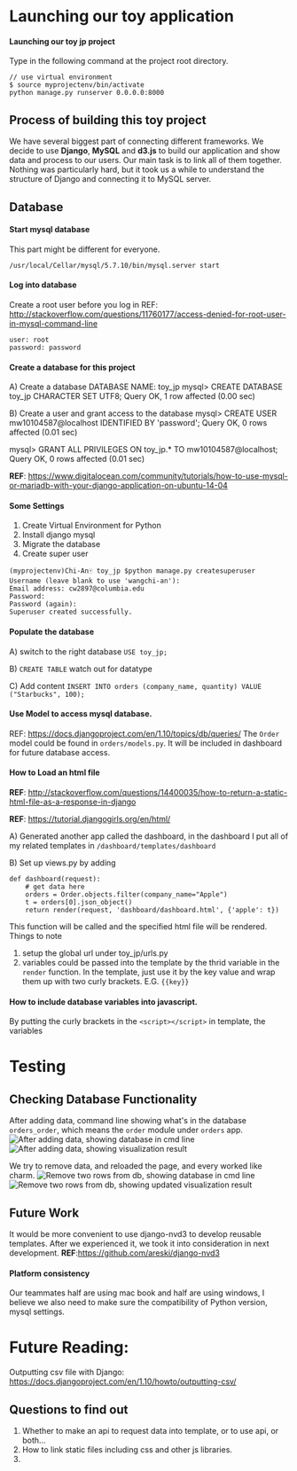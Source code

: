 # Launching our toy application

#### Launching our toy jp project

Type in the following command at the project root directory.

```
// use virtual environment 
$ source myprojectenv/bin/activate
python manage.py runserver 0.0.0.0:8000
```


## Process of building this toy project

We have several biggest part of connecting different frameworks. We decide to use **Django**, **MySQL**
 and **d3.js** to build our application and show data and process to our users. Our main task is to link all of them together. Nothing was particularly hard, but it took us a while to understand the structure of Django and connecting it to MySQL server. 



## Database
#### Start mysql database
This part might be different for everyone.
```
/usr/local/Cellar/mysql/5.7.10/bin/mysql.server start
```

#### Log into database
Create a root user before you log in
REF: http://stackoverflow.com/questions/11760177/access-denied-for-root-user-in-mysql-command-line
```
user: root
password: password
```

#### Create a database for this project
A) Create a database
DATABASE NAME: toy_jp
mysql> CREATE DATABASE toy_jp CHARACTER SET UTF8;
Query OK, 1 row affected (0.00 sec)

B) Create a user and grant access to the database
mysql> CREATE USER mw10104587@localhost IDENTIFIED BY 'password';
Query OK, 0 rows affected (0.01 sec)

mysql> GRANT ALL PRIVILEGES ON toy_jp.* TO mw10104587@localhost;
Query OK, 0 rows affected (0.01 sec)

**REF**: https://www.digitalocean.com/community/tutorials/how-to-use-mysql-or-mariadb-with-your-django-application-on-ubuntu-14-04

#### Some Settings
1. Create Virtual Environment for Python
2. Install django mysql
3. Migrate the database
4. Create super user

```
(myprojectenv)Chi-An🀄️ toy_jp $python manage.py createsuperuser
Username (leave blank to use 'wangchi-an'): 
Email address: cw2897@columbia.edu    
Password: 
Password (again): 
Superuser created successfully.
```

#### Populate the database
A) switch to the right database 
```USE toy_jp;```

B) `CREATE TABLE`
watch out for datatype

C) Add content
`INSERT INTO orders (company_name, quantity) VALUE ("Starbucks", 100);`


#### Use Model to access mysql database.
REF: https://docs.djangoproject.com/en/1.10/topics/db/queries/
The `Order` model could be found in `orders/models.py`. It will be included in dashboard for future database access.

<!-- Second Part About loading html files -->


#### How to Load an html file
**REF**: http://stackoverflow.com/questions/14400035/how-to-return-a-static-html-file-as-a-response-in-django

**REF**: https://tutorial.djangogirls.org/en/html/

A) Generated another app called the dashboard, in the dashboard I put all of my related templates in `/dashboard/templates/dashboard`

B) Set up views.py by adding
```
def dashboard(request):
	# get data here
	orders = Order.objects.filter(company_name="Apple")
	t = orders[0].json_object()
	return render(request, 'dashboard/dashboard.html', {'apple': t})
```

This function will be called and the specified html file will be rendered.
Things to note
1. setup the global url under toy_jp/urls.py
2. variables could be passed into the template by the thrid variable in the `render` function. In the template, just use it by the key value and wrap them up with two curly brackets. 
E.G. `{{key}}`


#### How to include database variables into javascript.
By putting the curly brackets in the `<script></script>` in template, the variables



# Testing
## Checking Database Functionality
After adding data, command line showing what's in the database `orders_order`, which means the `order` module under `orders` app.
![After adding data, showing database in cmd line](screenshots/before-delete-cmd.png) 
![After adding data, showing visualization result](./screenshots/before-delete.png) 

We try to remove data, and reloaded the page, and every worked like charm.
![Remove two rows from db, showing database in cmd line](./screenshots/delete-cmd.png)
![Remove two rows from db, showing updated visualization result](./screenshots/delete.png)




## Future Work
It would be more convenient to use django-nvd3 to develop reusable templates.
After we experienced it, we took it into consideration in next development.
**REF**:https://github.com/areski/django-nvd3

#### Platform consistency
Our teammates half are using mac book and half are using windows, I believe we also need to make sure the compatibility of Python version, mysql settings.



# Future Reading:
Outputting csv file with Django:
https://docs.djangoproject.com/en/1.10/howto/outputting-csv/




## Questions to find out
1. Whether to make an api to request data into template, or to use api, or both...
2. How to link static files including css and other js libraries.
3.  

